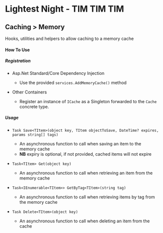 # Lightest Night - TIM TIM TIM
## Caching > Memory

Hooks, utilities and helpers to allow caching to a memory cache

#### How To Use
##### Registration
* Asp.Net Standard/Core Dependency Injection
  * Use the provided `services.AddMemoryCache()` method
  
* Other Containers
  * Register an instance of `ICache` as a Singleton forwarded to the `Cache` concrete type.

##### Usage
* `Task Save<TItem>(object key, TItem objectToSave, DateTime? expires, params string[] tags)`
  * An asynchronous function to call when saving an item to the memory cache
  * **NB** expiry is optional, if not provided, cached items will not expire
  
* `Task<TItem> Get(object key)`
  * An asynchronous function to call when retrieving an item from the memory cache
  
* `Task<IEnumerable<TItem>> GetByTag<TItem>(string tag)`
  * An asynchronous function to call when retrieving items by tag from the memory cache
  
* `Task Delete<TItem>(object key)`
  * An asynchronous function to call when deleting an item from the cache